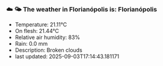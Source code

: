### ☁️ 🌤️  The weather in Florianópolis is: Florianópolis

- Temperature: 21.11°C
- On flesh: 21.44°C
- Relative air humidity: 83%
- Rain: 0.0 mm
- Description: Broken clouds
- last updated: 2025-09-03T17:14:43.181171
